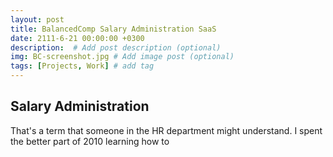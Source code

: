 ```yaml
---
layout: post
title: BalancedComp Salary Administration SaaS
date: 2111-6-21 00:00:00 +0300
description:  # Add post description (optional)
img: BC-screenshot.jpg # Add image post (optional)
tags: [Projects, Work] # add tag
---
```


## Salary Administration

That's a term that someone in the HR department might understand. I spent the better part of 2010 learning how to
